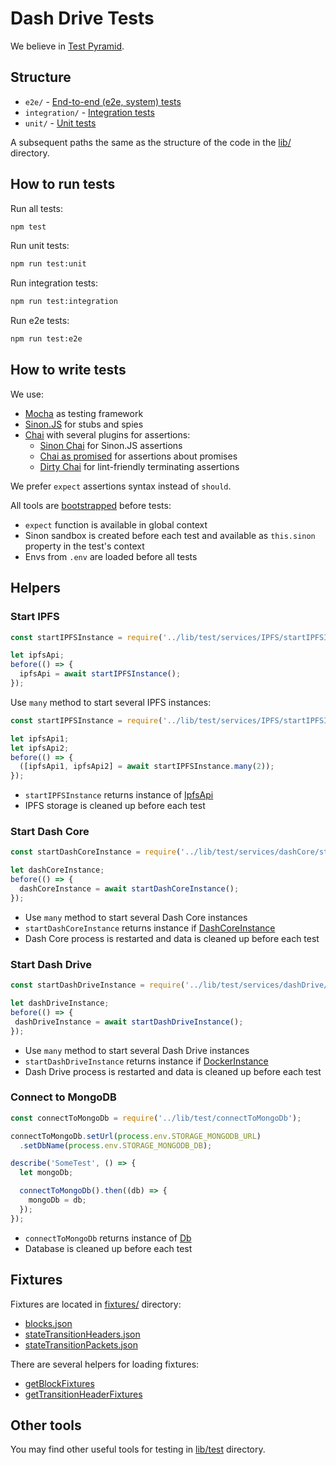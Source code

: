 # Dash Drive Tests

We believe in [Test Pyramid](http://verraes.net/2015/01/economy-of-tests/).

## Structure

 - `e2e/` - [End-to-end (e2e, system) tests](https://en.wikipedia.org/wiki/System_testing)  
 - `integration/` - [Integration tests](https://en.wikipedia.org/wiki/Integration_testing)
 - `unit/` - [Unit tests](https://en.wikipedia.org/wiki/Unit_testing)

A subsequent paths the same as the structure of the code in the [lib/](../lib) directory.

## How to run tests

Run all tests:

```bash
npm test
```

Run unit tests:

```bash
npm run test:unit
```

Run integration tests:

```bash
npm run test:integration
```

Run e2e tests:

```bash
npm run test:e2e
```

## How to write tests

We use:
 - [Mocha](https://mochajs.org) as testing framework
 - [Sinon.JS](http://sinonjs.org/) for stubs and spies
 - [Chai](http://chaijs.com/) with several plugins for assertions:
   - [Sinon Chai](https://github.com/domenic/sinon-chai) for Sinon.JS assertions
   - [Chai as promised](https://github.com/domenic/chai-as-promised) for assertions about promises
   - [Dirty Chai](https://github.com/prodatakey/dirty-chai) for lint-friendly terminating assertions

We prefer `expect` assertions syntax instead of `should`.

All tools are [bootstrapped](../lib/test/bootstrap.js) before tests:
 - `expect` function is available in global context
 - Sinon sandbox is created before each test and available as `this.sinon` property in the test's context
 - Envs from `.env` are loaded before all tests

## Helpers

### Start IPFS

```js
const startIPFSInstance = require('../lib/test/services/IPFS/startIPFSInstance');

let ipfsApi;
before(() => {
  ipfsApi = await startIPFSInstance();
});
```

Use `many` method to start several IPFS instances:

```js
const startIPFSInstance = require('../lib/test/services/IPFS/startIPFSInstance');

let ipfsApi1;
let ipfsApi2;
before(() => {
  ([ipfsApi1, ipfsApi2] = await startIPFSInstance.many(2));
});
```

 - `startIPFSInstance` returns instance of [IpfsApi](https://github.com/ipfs/js-ipfs-api#api)
 - IPFS storage is cleaned up before each test

### Start Dash Core

```js
const startDashCoreInstance = require('../lib/test/services/dashCore/startDashCoreInstance');

let dashCoreInstance;
before(() => {
  dashCoreInstance = await startDashCoreInstance();
});
```

 - Use `many` method to start several Dash Core instances
 - `startDashCoreInstance` returns instance if [DashCoreInstance](../lib/test/services/dashCore/DashCoreInstance.js)
 - Dash Core process is restarted and data is cleaned up before each test
 
### Start Dash Drive

```js
const startDashDriveInstance = require('../lib/test/services/dashDrive/startDashDriveInstance');

let dashDriveInstance;
before(() => {
 dashDriveInstance = await startDashDriveInstance();
});
```

- Use `many` method to start several Dash Drive instances
- `startDashDriveInstance` returns instance if [DockerInstance](../lib/test/services/docker/DockerInstance.js)
- Dash Drive process is restarted and data is cleaned up before each test

### Connect to MongoDB 

```js
const connectToMongoDb = require('../lib/test/connectToMongoDb');

connectToMongoDb.setUrl(process.env.STORAGE_MONGODB_URL)
  .setDbName(process.env.STORAGE_MONGODB_DB);

describe('SomeTest', () => {
  let mongoDb;

  connectToMongoDb().then((db) => {
    mongoDb = db;
  });
});
```

 - `connectToMongoDb` returns instance of [Db](https://mongodb.github.io/node-mongodb-native/api-generated/db.html)
 - Database is cleaned up before each test

## Fixtures

Fixtures are located in [fixtures/](fixtures) directory:
- [blocks.json](fixtures/blocks.json)
- [stateTransitionHeaders.json](fixtures/stateTransitionHeaders.json)
- [stateTransitionPackets.json](fixtures/stateTransitionPackets.json)

There are several helpers for loading fixtures:
- [getBlockFixtures](../lib/test/fixtures/getBlockFixtures.js)
- [getTransitionHeaderFixtures](../lib/test/fixtures/getTransitionHeaderFixtures.js)

## Other tools

You may find other useful tools for testing in [lib/test](../lib/test) directory.
